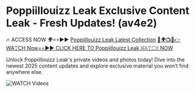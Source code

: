 # Poppiillouizz Leak Exclusive Content Leak - Fresh Updates! (av4e2)

🔥 ACCESS NOW 🌍==►► <a href="https://tinyurl.com/3fjeunct" rel="nofollow">Poppiillouizz Leak Latest Collection</a></h3>
[🔴🌍📺📱👉WA𝚃CH Now==►► CLICK HERE TO Poppiillouizz Leak 𝚆𝙰𝚃𝙲𝙷 NOW](https://tinyurl.com/3fjeunct)

Unlock Poppiillouizz Leak's private videos and photos today! Dive into the newest 2025 content updates and explore exclusive material you won’t find anywhere else.


<a href="https://tinyurl.com/3fjeunct" rel="nofollow" data-target="animated-image.originalLink"><img src="https://camo.githubusercontent.com/8a4f000d20f83aca3bf7ec5f350d767afa0574a8a352519fd8cfa583a6f93a33/68747470733a2f2f692e696d6775722e636f6d2f644a486b345a712e676966" alt="WATCH Videos" data-canonical-src="https://i.imgur.com/dJHk4Zq.gif" style="max-width: 100%; display: inline-block;" data-target="animated-image.originalImage"></a>
